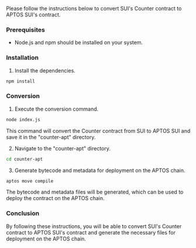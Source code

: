 
Please follow the instructions below to convert SUI's Counter contract to APTOS SUI's contract.

### Prerequisites

- Node.js and npm should be installed on your system.

### Installation

1. Install the dependencies.

```bash
npm install
```

### Conversion

1. Execute the conversion command.

```bash
node index.js
```

This command will convert the Counter contract from SUI to APTOS SUI and save it in the "counter-apt" directory.

2. Navigate to the "counter-apt" directory.

```bash
cd counter-apt
```

3. Generate bytecode and metadata for deployment on the APTOS chain.

```bash
aptos move compile
```

The bytecode and metadata files will be generated, which can be used to deploy the contract on the APTOS chain.

### Conclusion

By following these instructions, you will be able to convert SUI's Counter contract to APTOS SUI's contract and generate the necessary files for deployment on the APTOS chain.